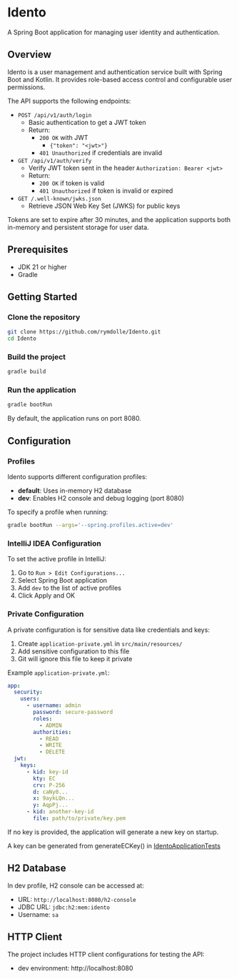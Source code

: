 # Idento

A Spring Boot application for managing user identity and authentication.

## Overview

Idento is a user management and authentication service built with Spring Boot and Kotlin. It provides role-based access control and configurable user permissions.

The API supports the following endpoints:

- `POST /api/v1/auth/login`
  - Basic authentication to get a JWT token
  - Return:
    - `200 OK` with JWT
      - `{"token": "<jwt>"}`
    - `401 Unauthorized` if credentials are invalid
- `GET /api/v1/auth/verify`
  - Verify JWT token sent in the header `Authorization: Bearer <jwt>`
  - Return:
    - `200 OK` if token is valid
    - `401 Unauthorized` if token is invalid or expired
- `GET /.well-known/jwks.json`
  - Retrieve JSON Web Key Set (JWKS) for public keys

Tokens are set to expire after 30 minutes, and the application supports both in-memory and persistent storage for user data.

## Prerequisites

- JDK 21 or higher
- Gradle

## Getting Started

### Clone the repository

```bash
git clone https://github.com/rymdolle/Idento.git
cd Idento
```

### Build the project

```bash
gradle build
```

### Run the application

```bash
gradle bootRun
```

By default, the application runs on port 8080.

## Configuration

### Profiles

Idento supports different configuration profiles:

- **default**: Uses in-memory H2 database
- **dev**: Enables H2 console and debug logging (port 8080)

To specify a profile when running:

```bash
gradle bootRun --args='--spring.profiles.active=dev'
```

### IntelliJ IDEA Configuration

To set the active profile in IntelliJ:

1. Go to `Run > Edit Configurations...`
2. Select Spring Boot application
3. Add `dev` to the list of active profiles
4. Click Apply and OK

### Private Configuration

A private configuration is for sensitive data like credentials and keys:

1. Create `application-private.yml` in `src/main/resources/`
2. Add sensitive configuration to this file
3. Git will ignore this file to keep it private

Example `application-private.yml`:
```yaml
app:
  security:
    users:
      - username: admin
        password: secure-password
        roles:
          - ADMIN
        authorities:
          - READ
          - WRITE
          - DELETE
  jwt:
    keys:
      - kid: key-id
        kty: EC
        crv: P-256
        d: caNy0...
        x: 9aykLQn...
        y: AqpPj...
      - kid: another-key-id
        file: path/to/private/key.pem
```

If no key is provided, the application will generate a new key on startup.

A key can be generated from generateECKey() in [IdentoApplicationTests](src/test/kotlin/com/rymdis/idento/IdentoApplicationTests.kt)

## H2 Database

In dev profile, H2 console can be accessed at:
- URL: `http://localhost:8080/h2-console`
- JDBC URL: `jdbc:h2:mem:idento`
- Username: `sa`

## HTTP Client

The project includes HTTP client configurations for testing the API:
- dev environment: http://localhost:8080
